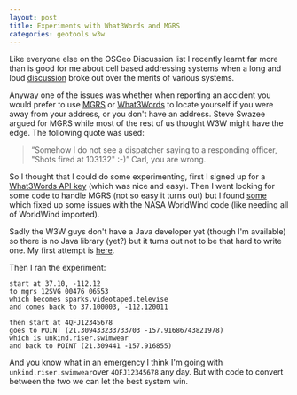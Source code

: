 ```yaml
---
layout: post
title: Experiments with What3Words and MGRS
categories: geotools w3w
---
```


Like everyone else on the OSGeo Discussion list I recently learnt far more than is good for me about cell based addressing systems when a long and loud 
[discussion](https://lists.osgeo.org/pipermail/discuss/2015-July/014505.html) broke out over the merits of various systems.

Anyway one of the issues was whether when reporting an accident you would 
prefer to use [MGRS](https://en.wikipedia.org/wiki/Military_grid_reference_system)
or [What3Words](http://what3words.com/) to locate yourself if you were away from your address, or you don't have an address. Steve Swazee argued for MGRS while most of the rest of us thought W3W might have the edge. The following quote was used:


> “Somehow I do not see a dispatcher saying to a responding officer, "Shots
fired at 103132" :-)”  Carl, you are wrong.

So I thought that I could do some experimenting, first I signed up for a 
[What3Words API key](http://developer.what3words.com/) (which was nice and easy).
Then I went looking for some code to handle MGRS (not so easy it turns out) but I found [some](https://github.com/Berico-Technologies/Geo-Coordinate-Conversion-Java) which fixed up some issues with the NASA WorldWind code (like needing all of WorldWind imported).

Sadly the W3W guys don't have a Java developer yet (though I'm available) so there is no Java library (yet?) but it turns out not to be that hard to write one. My first attempt is [here](https://gist.github.com/ianturton/9d01198752b82520f602). 

Then I ran the experiment:


    start at 37.10, -112.12
    to mgrs 12SVG 00476 06553
    which becomes sparks.videotaped.televise
    and comes back to 37.100003, -112.120011
   
    then start at 4QFJ12345678
    goes to POINT (21.309433233733703 -157.91686743821978)
    which is unkind.riser.swimwear
    and back to POINT (21.309441 -157.916855)

And you know what in an emergency I think I'm going with `unkind.riser.swimwear`over `4QFJ12345678` any day. But with code to convert between the two we can let the best system win. 



